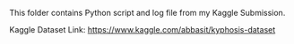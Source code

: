 This folder contains Python script and log file from my Kaggle Submission.

Kaggle Dataset Link: https://www.kaggle.com/abbasit/kyphosis-dataset

